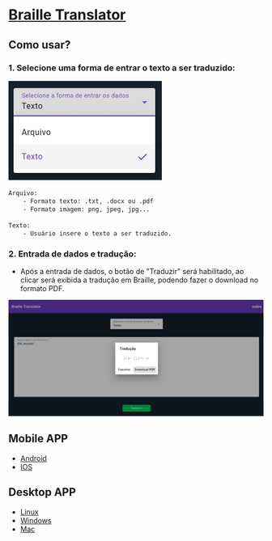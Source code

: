 # [Braille Translator](https://cassianodess.github.io/braille-translator-web/)

## Como usar?
### 1. Selecione uma forma de entrar o texto a ser traduzido:
![](./src/assets/images/select.jpeg)
    
    Arquivo:
        - Formato texto: .txt, .docx ou .pdf
        - Formato imagem: png, jpeg, jpg...
    
    Texto:
        - Usuário insere o texto a ser traduzido.
    



### 2. Entrada de dados e tradução:

* Após a entrada de dados, o botão de "Traduzir" será habilitado, ao clicar será exibida a tradução em Braille, podendo fazer o download no formato PDF. 

![](./src/assets/images/result.jpeg)


## Mobile APP
* [Android]()
* [IOS]()
## Desktop APP
* [Linux]()
* [Windows]()
* [Mac]()

